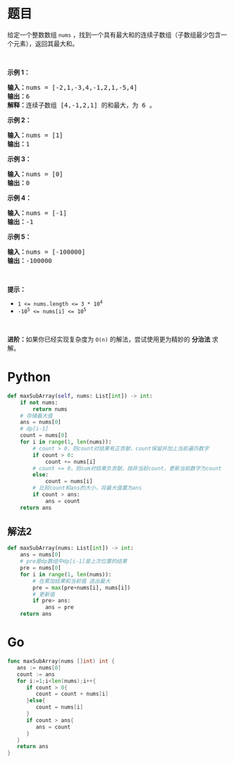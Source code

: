 # 题目

<p>给定一个整数数组 <code>nums</code> ，找到一个具有最大和的连续子数组（子数组最少包含一个元素），返回其最大和。</p>

<p> </p>

<p><strong>示例 1：</strong></p>

<pre>
<strong>输入：</strong>nums = [-2,1,-3,4,-1,2,1,-5,4]
<strong>输出：</strong>6
<strong>解释：</strong>连续子数组 [4,-1,2,1] 的和最大，为 6 。
</pre>

<p><strong>示例 2：</strong></p>

<pre>
<strong>输入：</strong>nums = [1]
<strong>输出：</strong>1
</pre>

<p><strong>示例 3：</strong></p>

<pre>
<strong>输入：</strong>nums = [0]
<strong>输出：</strong>0
</pre>

<p><strong>示例 4：</strong></p>

<pre>
<strong>输入：</strong>nums = [-1]
<strong>输出：</strong>-1
</pre>

<p><strong>示例 5：</strong></p>

<pre>
<strong>输入：</strong>nums = [-100000]
<strong>输出：</strong>-100000
</pre>

<p> </p>

<p><strong>提示：</strong></p>

<ul>
	<li><code>1 <= nums.length <= 3 * 10<sup>4</sup></code></li>
	<li><code>-10<sup>5</sup> <= nums[i] <= 10<sup>5</sup></code></li>
</ul>

<p> </p>

<p><strong>进阶：</strong>如果你已经实现复杂度为 <code>O(n)</code> 的解法，尝试使用更为精妙的 <strong>分治法</strong> 求解。</p>



# Python

```python
def maxSubArray(self, nums: List[int]) -> int:
    if not nums:
        return nums
    # 存储最大值
    ans = nums[0]
    # dp[i-1]
    count = nums[0]
    for i in range(1, len(nums)):
        # count > 0，则count对结果有正贡献，count保留并加上当前遍历数字
        if count > 0:
            count += nums[i]
        # count <= 0，则sum对结果负贡献，抛弃当前count，更新当前数字为count
        else:
            count = nums[i]
        # 比较count和ans的大小，将最大值置为ans
        if count > ans:
            ans = count
    return ans
```
## 解法2
```python
def maxSubArray(nums: List[int]) -> int:
    ans = nums[0]
    # pre是dp数组中dp[i-1]是上次位置的结果
    pre = nums[0]
    for i in range(1, len(nums)):
        # 在累加结果和当前值 选出最大
        pre = max(pre+nums[i], nums[i])
        # 更新值
        if pre> ans:
            ans = pre
    return ans

```
# Go

```go
func maxSubArray(nums []int) int {
   ans := nums[0]
   count := ans
   for i:=1;i<len(nums);i++{
      if count > 0{
         count = count + nums[i]
      }else{
         count = nums[i]
      }
      if count > ans{
         ans = count
      }
   }
   return ans
}
```